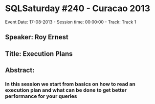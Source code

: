 # SQLSaturday #240 - Curacao 2013
Event Date: 17-08-2013 - Session time: 00:00:00 - Track: Track 1
## Speaker: Roy Ernest
## Title: Execution Plans
## Abstract:
### In this session we start from basics on how to read an execution plan and what can be done to get better performance for your queries
